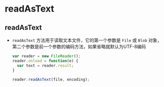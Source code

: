 # readAsText

## readAsText

  - `readAsText` 方法用于读取文本文件，它的第一个参数是 `File` 或 `Blob` 对象，第二个参数是前一个参数的编码方法，如果省略就默认为UTF-8编码

    ```javascript
    var reader = new FileReader();
    reader.onload = function(e) {
      var text = reader.result;
    }

    reader.readAsText(file, encoding);
    ```
